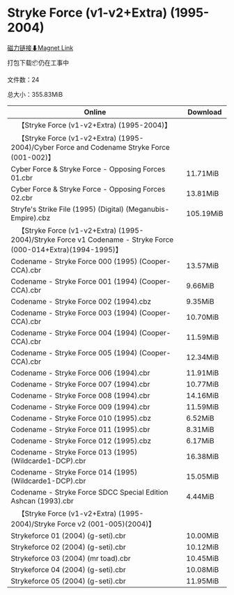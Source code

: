 # Stryke Force (v1-v2+Extra) (1995-2004)

[磁力链接⬇Magnet Link](magnet:?xt=urn:btih:2d7f7605728e06cea2c7e8d99f43c72e58de569d&dn=Stryke%20Force%20%28v1-v2%2BExtra%29%20%281995-2004%29)

打包下载📦仍在工事中

文件数：24

总大小：355.83MiB

Online | Download
--- | ---
&emsp;【Stryke Force (v1-v2+Extra) (1995-2004)】 | 
&emsp;【Stryke Force (v1-v2+Extra) (1995-2004)/Cyber Force and Codename Stryke Force (001-002)】 | 
Cyber Force & Stryke Force - Opposing Forces 01.cbr | 11.71MiB
Cyber Force & Stryke Force - Opposing Forces 02.cbr | 13.81MiB
Stryfe's Strike File (1995) (Digital) (Meganubis-Empire).cbz | 105.19MiB
&emsp;【Stryke Force (v1-v2+Extra) (1995-2004)/Stryke Force v1 Codename - Stryke Force (000-014+Extra)(1994-1995)】 | 
Codename - Stryke Force 000 (1995) (Cooper-CCA).cbr | 13.57MiB
Codename - Stryke Force 001 (1994) (Cooper-CCA).cbr | 9.66MiB
Codename - Stryke Force 002 (1994).cbz | 9.35MiB
Codename - Stryke Force 003 (1994) (Cooper-CCA).cbr | 10.70MiB
Codename - Stryke Force 004 (1994) (Cooper-CCA).cbr | 11.59MiB
Codename - Stryke Force 005 (1994) (Cooper-CCA).cbr | 12.34MiB
Codename - Stryke Force 006 (1994).cbr | 11.91MiB
Codename - Stryke Force 007 (1994).cbr | 10.77MiB
Codename - Stryke Force 008 (1994).cbr | 14.16MiB
Codename - Stryke Force 009 (1994).cbr | 11.59MiB
Codename - Stryke Force 010 (1995).cbz | 6.52MiB
Codename - Stryke Force 011 (1995).cbr | 8.31MiB
Codename - Stryke Force 012 (1995).cbz | 6.17MiB
Codename - Stryke Force 013 (1995) (Wildcarde1-DCP).cbr | 16.38MiB
Codename - Stryke Force 014 (1995) (Wildcarde1-DCP).cbr | 15.05MiB
Codename - Stryke Force SDCC Special Edition Ashcan (1993).cbr | 4.44MiB
&emsp;【Stryke Force (v1-v2+Extra) (1995-2004)/Stryke Force v2 (001-005)(2004)】 | 
Strykeforce 01 (2004) (g-seti).cbr | 10.00MiB
Strykeforce 02 (2004) (g-seti).cbr | 10.12MiB
Strykeforce 03 (2004) (mr toad).cbr | 10.45MiB
Strykeforce 04 (2004) (g-seti).cbr | 10.08MiB
Strykeforce 05 (2004) (g-seti).cbr | 11.95MiB